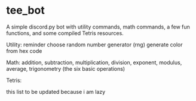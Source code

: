 # tee_bot
A simple discord.py bot with utility commands, math commands, a few fun functions, and some compiled Tetris resources. </br>

Utility:
reminder
choose
random number generator (rng)
generate color from hex code

Math:
addition, subtraction, multiplication, division, exponent, modulus, average, trigonometry (the six basic operations)

Tetris:


this list to be updated because i am lazy


